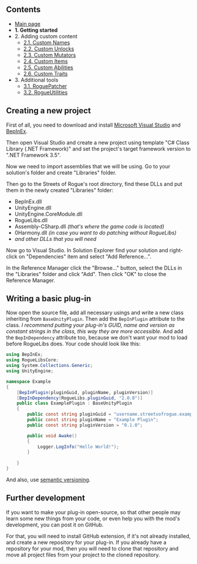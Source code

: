 ## Contents ##

- [Main page](https://github.com/Abbysssal/RogueLibs)
- **1. Getting started**
- 2\. Adding custom content
  - [2.1. Custom Names](./2.1.%20Custom%20Names.md)
  - [2.2. Custom Unlocks](./2.2.%20Custom%20Unlocks.md)
  - [2.3. Custom Mutators](./2.3.%20Custom%20Mutators.md)
  - [2.4. Custom Items](./2.4.%20Custom%20Items.md)
  - [2.5. Custom Abilities](./2.5.%20Custom%20Abilities.md)
  - [2.6. Custom Traits](./2.6.%20Custom%20Traits.md)
- 3\. Additional tools
  - [3.1. RoguePatcher](./3.1.%20RoguePatcher.md)
  - [3.2. RogueUtilities](./3.2.%20RogueUtilities.md)

## Creating a new project ##
First of all, you need to download and install [Microsoft Visual Studio](https://visualstudio.microsoft.com/downloads) and [BepInEx](https://github.com/BepInEx/BepInEx/releases/latest).

Then open Visual Studio and create a new project using template "C# Class Library (.NET Framework)" and set the project's target framework version to ".NET Framework 3.5".

Now we need to import assemblies that we will be using. Go to your solution's folder and create "Libraries" folder.

Then go to the Streets of Rogue's root directory, find these DLLs and put them in the newly created "Libraries" folder:
- BepInEx.dll
- UnityEngine.dll
- UnityEngine.CoreModule.dll
- RogueLibs.dll
- Assembly-CSharp.dll *(that's where the game code is located)*
- 0Harmony.dll *(in case you want to do patching without RogueLibs)*
- *and other DLLs that you will need*

Now go to Visual Studio. In Solution Explorer find your solution and right-click on "Dependencies" item and select "Add Reference...".

In the Reference Manager click the "Browse..." button, select the DLLs in the "Libraries" folder and click "Add". Then click "OK" to close the Reference Manager.

## Writing a basic plug-in ##
Now open the source file, add all necessary usings and write a new class inheriting from `BaseUnityPlugin`. Then add the `BepInPlugin` attribute to the class. *I recommend putting your plug-in's GUID, name and version as constant strings in the class, this way they are more accessible.* And add the `BepInDependency` attribute too, because we don't want your mod to load before RogueLibs does. Your code should look like this:
```cs
using BepInEx;
using RogueLibsCore;
using System.Collections.Generic;
using UnityEngine;

namespace Example
{
    [BepInPlugin(pluginGuid, pluginName, pluginVersion)]
    [BepInDependency(RogueLibs.pluginGuid, "2.0.0")]
    public class ExamplePlugin : BaseUnityPlugin
    {
        public const string pluginGuid = "username.streetsofrogue.example";
        public const string pluginName = "Example Plugin";
        public const string pluginVersion = "0.1.0";

        public void Awake()
        {
            Logger.LogInfo("Hello World!");
        }
        
    }
}
```
And also, use [semantic versioning](https://semver.org).
## Further development ##
If you want to make your plug-in open-source, so that other people may learn some new things from your code, or even help you with the mod's development, you can post it on GitHub.

For that, you will need to install GitHub extension, if it's not already installed, and create a new repository for your plug-in. If you already have a repository for your mod, then you will need to clone that repository and move all project files from your project to the cloned repository.